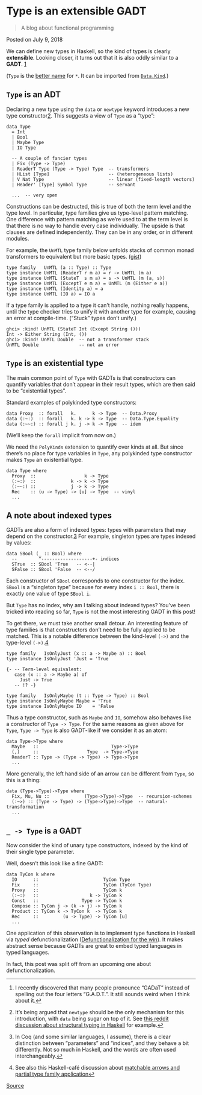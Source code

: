 # Type is an extensible GADT

> A blog about functional programming

Posted on July 9, 2018

We can define new types in Haskell, so the kind of types is clearly **extensible**. Looking closer, it turns out that it is also oddly similar to a **GADT**. [1](#fn1)

(`Type` is the [better name](https://github.com/ghc-proposals/ghc-proposals/pull/143) for `*`. It can be imported from [`Data.Kind`](https://hackage.haskell.org/package/base-4.11.1.0/docs/Data-Kind.html).)

`Type` is an ADT
----------------

Declaring a new type using the `data` or `newtype` keyword introduces a new type constructor[2](#fn2). This suggests a view of `Type` as a “type”:

    data Type
      = Int
      | Bool
      | Maybe Type
      | IO Type
    
      -- A couple of fancier types
      | Fix (Type -> Type)
      | ReaderT Type (Type -> Type) Type  -- transformers
      | HList [Type]                      -- (heterogeneous lists)
      | V Nat Type                        -- linear (fixed-length vectors)
      | Header' [Type] Symbol Type        -- servant
    
      ...  -- very open

Constructions can be destructed, this is true of both the term level and the type level. In particular, type families give us type-level pattern matching. One difference with pattern matching as we’re used to at the term level is that there is no way to handle every case individually. The upside is that clauses are defined independently. They can be in any order, or in different modules.

For example, the `UnMTL` type family below unfolds stacks of common monad transformers to equivalent but more basic types. ([gist](https://gist.github.com/Lysxia/147a593d32bf7d8d468b61b882c1b9ba))

    type family   UnMTL (a :: Type) :: Type
    type instance UnMTL (ReaderT r m a) = r -> UnMTL (m a)
    type instance UnMTL (StateT  s m a) = s -> UnMTL (m (a, s))
    type instance UnMTL (ExceptT e m a) = UnMTL (m (Either e a))
    type instance UnMTL (Identity a) = a
    type instance UnMTL (IO a) = IO a

If a type family is applied to a type it can’t handle, nothing really happens, until the type checker tries to unify it with another type for example, causing an error at compile-time. (“Stuck” types don’t unify.)

    ghci> :kind! UnMTL (StateT Int (Except String ()))
    Int -> Either String (Int, ())
    ghci> :kind! UnMTL Double  -- not a transformer stack
    UnMTL Double               -- not an error

`Type` is an existential type
-----------------------------

The main common point of `Type` with GADTs is that constructors can quantify variables that don’t appear in their result types, which are then said to be “existential types”.

Standard examples of polykinded type constructors:

    data Proxy  :: forall   k.      k -> Type  -- Data.Proxy
    data (:~:)  :: forall   k. k -> k -> Type  -- Data.Type.Equality
    data (:~~:) :: forall j k. j -> k -> Type  -- idem

(We’ll keep the `forall` implicit from now on.)

We need the `PolyKinds` extension to quantify over kinds at all. But since there’s no place for type variables in `Type`, any polykinded type constructor makes `Type` an existential type.

    data Type where
      Proxy  ::                  k -> Type
      (:~:)  ::             k -> k -> Type
      (:~~:) ::             j -> k -> Type
      Rec    :: (u -> Type) -> [u] -> Type  -- vinyl
      ...

A note about indexed types
--------------------------

GADTs are also a form of indexed types: types with parameters that may depend on the constructor.[3](#fn3) For example, singleton types are types indexed by values:

    data SBool (_ :: Bool) where
      --        ^-------------------+- indices
      STrue  :: SBool 'True   -- <--|
      SFalse :: SBool 'False  -- <--/

Each constructor of `SBool` corresponds to one constructor for the index. `SBool` is a “singleton type” because for every index `i :: Bool`, there is exactly one value of type `SBool i`.

But `Type` has no index, why am I talking about indexed types? You’ve been tricked into reading so far, `Type` is not the most interesting GADT in this post!

To get there, we must take another small detour. An interesting feature of type families is that constructors don’t need to be fully applied to be matched. This is a notable difference between the kind-level `(->)` and the type-level `(->)`.[4](#fn4)

    type family   IsOnlyJust (x :: a -> Maybe a) :: Bool
    type instance IsOnlyJust 'Just = 'True
    
    {- -- Term-level equivalent:
       case (x :: a -> Maybe a) of
         Just -> True
       -- !? -}
    
    type family   IsOnlyMaybe (t :: Type -> Type) :: Bool
    type instance IsOnlyMaybe Maybe = 'True
    type instance IsOnlyMaybe IO    = 'False

Thus a type constructor, such as `Maybe` and `IO`, somehow also behaves like a constructor of `Type -> Type`. For the same reasons as given above for `Type`, `Type -> Type` is also GADT-like if we consider it as an atom:

    data Type->Type where
      Maybe   ::                           Type->Type
      (,)     ::                  Type  -> Type->Type
      ReaderT :: Type -> (Type -> Type) -> Type->Type
      ...

More generally, the left hand side of an arrow can be different from `Type`, so this is a thing:

    data (Type->Type)->Type where
      Fix, Mu, Nu ::             (Type->Type)->Type  -- recursion-schemes
      (:~>) :: (Type -> Type) -> (Type->Type)->Type  -- natural-transformation
      ...

`_ -> Type` is a GADT
---------------------

Now consider the kind of unary type constructors, indexed by the kind of their single type parameter.

Well, doesn’t this look like a fine GADT:

    data TyCon k where
      IO      ::                        TyCon Type
      Fix     ::                        TyCon (TyCon Type)
      Proxy   ::                        TyCon k
      (:~:)   ::                   k -> TyCon k
      Const   ::                Type -> TyCon k
      Compose :: TyCon j -> (k -> j) -> TyCon k
      Product :: TyCon k -> TyCon k  -> TyCon k
      Rec     ::         (u -> Type) -> TyCon [u]
      ...

One application of this observation is to implement type functions in Haskell via _typed_ defunctionalization ([Defunctionalization for the win](https://typesandkinds.wordpress.com/2013/04/01/defunctionalization-for-the-win/)). It makes abstract sense because GADTs are great to embed typed languages in typed languages.

In fact, this post was split off from an upcoming one about defunctionalization.

* * *

1.  I recently discovered that many people pronounce “GADaT” instead of spelling out the four letters “G.A.D.T.”. It still sounds weird when I think about it.[↩︎](#fnref1)
    
2.  It’s being argued that `newtype` should be the only mechanism for this introduction, with `data` being sugar on top of it. See [this reddit discussion about structural typing in Haskell](https://www.reddit.com/r/haskell/comments/8uhj1f/what_is_the_status_on_structural_typing_row_types/) for example.[↩︎](#fnref2)
    
3.  In Coq (and some similar languages, I assume), there is a clear distinction between “parameters” and “indices”, and they behave a bit differently. Not so much in Haskell, and the words are often used interchangeably.[↩︎](#fnref3)
    
4.  See also this Haskell-café discussion about [matchable arrows and partial type family application](https://mail.haskell.org/pipermail/haskell-cafe/2017-April/126893.html)[↩︎](#fnref4)


[Source](https://blog.poisson.chat/posts/2018-07-09-type-gadt.html)